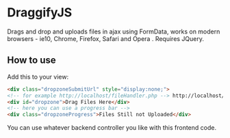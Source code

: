 DraggifyJS
====================

Drags and drop and uploads files in ajax using FormData, works on modern browsers - ie10, Chrome, Firefox, Safari and Opera
.
Requires JQuery.

How to use
----------

Add this to your view:
`````html
<div class="dropzoneSubmitUrl" style="display:none;">
<!-- for example http://localhost/fileHandler.php --> http://localhost/fileHandler.php</div>
<div id="dropzone">Drag Files Here</div>
<!-- here you can use a progress bar -->
<div class="dropzoneProgress">Files Still not Uploaded</div>
`````
You can use whatever backend controller you like with this frontend code.

